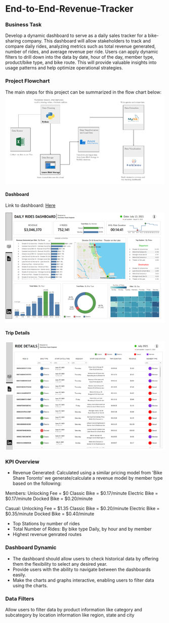 # End-to-End-Revenue-Tracker
### Business Task

Develop a dynamic dashboard to serve as a daily sales tracker for a bike-sharing company. This dashboard will allow stakeholders to track and compare daily rides, analyzing metrics such as total revenue generated, number of rides, and average revenue per ride. Users can apply dynamic filters to drill down into the data by date, hour of the day, member type, product/bike type, and bike route. This will provide valuable insights into usage patterns and help optimize operational strategies.

### Project Flowchart 
The main steps for this project can be summarized in the flow chart below:
![alt text](https://github.com/Lekan-E/End-to-End-Revenue-Tracker/blob/fff3e93d8ed63a5c9774dd8a847da6262172844b/Images/Architecture%20(1).png)

#### Dashboard
Link to dashboard: [Here](https://public.tableau.com/views/HRDailyRidesDashboard/RideDashboard?:language=en-US&:sid=&:redirect=auth&:display_count=n&:origin=viz_share_link)

![alt text](https://github.com/Lekan-E/End-to-End-Revenue-Tracker/blob/6b502428ef80b1bc4e78b22644fafeca84874deb/Images/Ride%20Dashboard.png)

#### Trip Details
![alt text](https://github.com/Lekan-E/End-to-End-Revenue-Tracker/blob/6b502428ef80b1bc4e78b22644fafeca84874deb/Images/Trip%20Details.png)

### KPI Overview
- Revenue Generated: Calculated using a similar pricing model from 'Bike Share Toronto' we generate/calculate a revenue model by member type based on the following:

Members:
Unlocking Fee = $0
Classic Bike  = $0.17/minute
Electric Bike = $0.17/minute
Docked Bike = $0.20/minute

Casual:
Unlocking Fee = $1.35
Classic Bike  = $0.20/minute
Electric Bike = $0.35/minute
Docked Bike = $0.40/minute

- Top Stations by number of rides
- Total Number of Rides: By bike type Daily, by hour and by member 
- Highest revenue genrated routes

### Dashboard Dynamic
- The dashboard should allow users to check historical data by offering them the flexibility to select any desired year.
- Provide users with the ability to navigate between the dashboards easily.
- Make the charts and graphs interactive, enabling users to filter data using the charts.

### Data Filters
Allow users to filter data by product information like category and subcategory by location information like region, state and city
